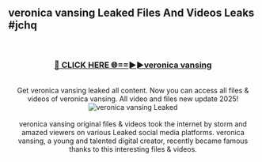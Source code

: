 ## veronica vansing Leaked Files And Videos Leaks #jchq
<br>
<div align="center">
<h3><a href="https://watchclip.my.id/veronica vansing" rel="nofollow">🔴 CLICK HERE 🌐==►►veronica vansing</a></h3>
<br>
Get veronica vansing leaked all content. Now you can access all files & videos of veronica vansing. All video and files new update 2025!
<br>
<a href="https://watchclip.my.id/veronica vansing" rel="nofollow" data-target="animated-image.originalLink"><img src="https://i.ibb.co.com/WyWwxjT/player-gif2.gif" alt="veronica vansing Leaked" style="max-width: 100%; display: inline-block;" data-target="animated-image.originalImage"></a>
<br><br>
veronica vansing original files & videos took the internet by storm and amazed viewers on various Leaked social media platforms. veronica vansing, a young and talented digital creator, recently became famous thanks to this interesting files & videos.
</div>
<br>